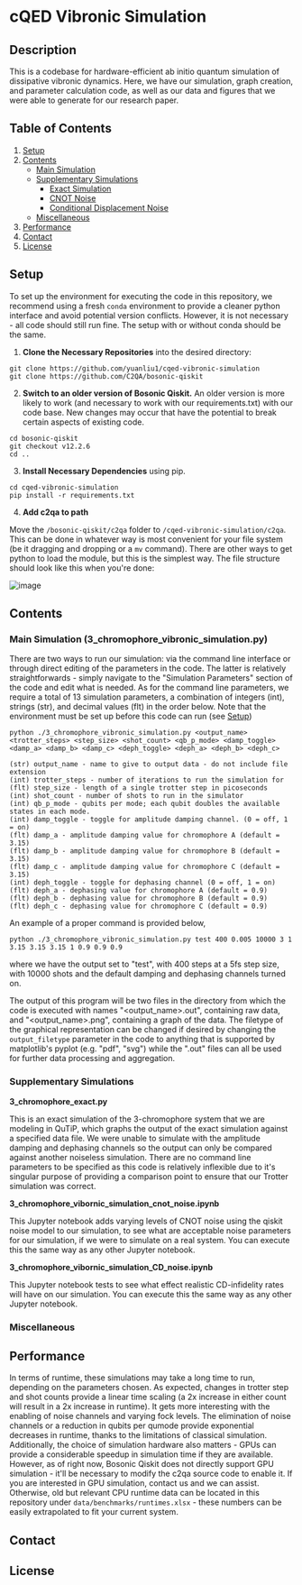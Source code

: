 # cQED Vibronic Simulation
## Description
This is a codebase for hardware-efficient ab initio quantum simulation of dissipative vibronic dynamics. Here, we have our simulation, graph creation, and parameter calculation code, as well as our data and figures that we were able to generate for our research paper. 

## Table of Contents

1. [Setup](#setup)
2. [Contents](#contents)
   -  [Main Simulation](#main)
   -  [Supplementary Simulations](#supplementary)
      - [Exact Simulation](#exact)
      - [CNOT Noise](#cnotnoise)
      - [Conditional Displacement Noise](#cdnoise)
   -  [Miscellaneous](#misc)
3. [Performance](#perf)
4. [Contact](#contact)
5. [License](#license)


## Setup <a name="setup"></a>
To set up the environment for executing the code in this repository, we recommend using a fresh `conda` environment to provide a cleaner python interface and avoid potential version conflicts. However, it is not necessary - all code should still run fine. The setup with or without conda should be the same. 

1. **Clone the Necessary Repositories** into the desired directory:
```
git clone https://github.com/yuanliu1/cqed-vibronic-simulation
git clone https://github.com/C2QA/bosonic-qiskit
```
2. **Switch to an older version of Bosonic Qiskit.** An older version is more likely to work (and necessary to work with our requirements.txt) with our code base. New changes may occur that have the potential to break certain aspects of existing code.
```
cd bosonic-qiskit
git checkout v12.2.6
cd ..
```
3. **Install Necessary Dependencies** using pip.
```
cd cqed-vibronic-simulation
pip install -r requirements.txt
```
4. **Add c2qa to path**

Move the `/bosonic-qiskit/c2qa` folder to `/cqed-vibronic-simulation/c2qa`. This can be done in whatever way is most convenient for your file system (be it dragging and dropping or a `mv` command). There are other ways to get python to load the module, but this is the simplest way. The file structure should look like this when you're done:

![image](https://github.com/user-attachments/assets/1e89b7b7-aabb-4718-8d04-03a06ef228f6)

## Contents <a name="contents"></a>
### Main Simulation (3_chromophore_vibronic_simulation.py) <a name="main"></a>
There are two ways to run our simulation: via the command line interface or through direct editing of the parameters in the code. The latter is relatively straightforwards - simply navigate to the "Simulation Parameters" section of the code and edit what is needed. As for the command line parameters, we require a total of 13 simulation parameters, a combination of integers (int), strings (str), and decimal values (flt) in the order below. Note that the environment must be set up before this code can run (see [Setup](#setup))

```
python ./3_chromophore_vibronic_simulation.py <output_name> <trotter_steps> <step_size> <shot_count> <qb_p_mode> <damp_toggle> <damp_a> <damp_b> <damp_c> <deph_toggle> <deph_a> <deph_b> <deph_c>

(str) output_name - name to give to output data - do not include file extension
(int) trotter_steps - number of iterations to run the simulation for
(flt) step_size - length of a single trotter step in picoseconds
(int) shot_count - number of shots to run in the simulator
(int) qb_p_mode - qubits per mode; each qubit doubles the available states in each mode.
(int) damp_toggle - toggle for amplitude damping channel. (0 = off, 1 = on)
(flt) damp_a - amplitude damping value for chromophore A (default = 3.15)
(flt) damp_b - amplitude damping value for chromophore B (default = 3.15)
(flt) damp_c - amplitude damping value for chromophore C (default = 3.15)
(int) deph_toggle - toggle for dephasing channel (0 = off, 1 = on)
(flt) deph_a - dephasing value for chromophore A (default = 0.9)
(flt) deph_b - dephasing value for chromophore B (default = 0.9)
(flt) deph_c - dephasing value for chromophore C (default = 0.9)
```

An example of a proper command is provided below,

```
python ./3_chromophore_vibronic_simulation.py test 400 0.005 10000 3 1 3.15 3.15 3.15 1 0.9 0.9 0.9
```

where we have the output set to "test", with 400 steps at a 5fs step size, with 10000 shots and the default damping and dephasing channels turned on. 

The output of this program will be two files in the directory from which the code is executed with names "<output_name>.out", containing raw data, and "<output_name>.png", containing a graph of the data. The filetype of the graphical representation can be changed if desired by changing the ```output_filetype``` parameter in the code to anything that is supported by matplotlib's pyplot (e.g. "pdf", "svg") while the ".out" files can all be used for further data processing and aggregation.

### Supplementary Simulations <a name="supplementary"></a>

**3_chromophore_exact.py** <a name="exact"></a>

This is an exact simulation of the 3-chromophore system that we are modeling in QuTiP, which graphs the output of the exact simulation against a specified data file. We were unable to simulate with the amplitude damping and dephasing channels so the output can only be compared against another noiseless simulation. There are no command line parameters to be specified as this code is relatively inflexible due to it's singular purpose of providing a comparison point to ensure that our Trotter simulation was correct. 

**3_chromophore_vibornic_simulation_cnot_noise.ipynb** <a name="cnotnoise"></a>

This Jupyter notebook adds varying levels of CNOT noise using the qiskit noise model to our simulation, to see what are acceptable noise parameters for our simulation, if we were to simulate on a real system. You can execute this the same way as any other Jupyter notebook.

**3_chromophore_vibornic_simulation_CD_noise.ipynb** <a name="cdnoise"></a>

This Jupyter notebook tests to see what effect realistic CD-infidelity rates will have on our simulation. You can execute this the same way as any other Jupyter notebook.

### Miscellaneous <a name="misc"></a>



## Performance <a name="perf"></a>

In terms of runtime, these simulations may take a long time to run, depending on the parameters chosen. As expected, changes in trotter step and shot counts provide a linear time scaling (a 2x increase in either count will result in a 2x increase in runtime). It gets more interesting with the enabling of noise channels and varying fock levels. The elimination of noise channels or a reduction in qubits per qumode provide exponential decreases in runtime, thanks to the limitations of classical simulation. Additionally, the choice of simulation hardware also matters - GPUs can provide a considerable speedup in simulation time if they are available. However, as of right now, Bosonic Qiskit does not directly support GPU simulation - it'll be necessary to modify the c2qa source code to enable it. If you are interested in GPU simulation, contact us and we can assist. Otherwise, old but relevant CPU runtime data can be located in this repository under ```data/benchmarks/runtimes.xlsx``` - these numbers can be easily extrapolated to fit your current system. 

## Contact <a name="contact"></a>

## License <a name="license"></a>
